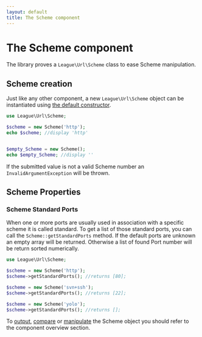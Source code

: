 ```yaml
---
layout: default
title: The Scheme component
---
```


# The Scheme component

The library proves a `League\Url\Scheme` class to ease Scheme manipulation.

## Scheme creation

Just like any other component, a new `League\Url\Scheme` object can be instantiated using [the default constructor](/dev-master/components/overview/#component-instantation).

~~~php
use League\Url\Scheme;

$scheme = new Scheme('http');
echo $scheme; //display 'http'


$empty_Scheme = new Scheme();
echo $empty_Scheme; //display ''
~~~

<p class="message-warning">If the submitted value is not a valid Scheme number an <code>InvalidArgumentException</code> will be thrown.</p>

## Scheme Properties

### Scheme Standard Ports

When one or more ports are usually used in association with a specific scheme it is called standard. To get a list of those standard ports, you can call the `Scheme::getStandardPorts` method. If the default ports are unknown an empty array will be returned. Otherwise a list of found Port number will be return sorted numerically.

~~~php
use League\Url\Scheme;

$scheme = new Scheme('http');
$scheme->getStandardPorts(); //returns [80];

$scheme = new Scheme('svn+ssh');
$scheme->getStandardPorts(); //returns [22];

$scheme = new Scheme('yolo');
$scheme->getStandardPorts(); //returns [];
~~~

To [output](/dev-master/components/overview/#components-string-representations), [compare](/dev-master/components/overview/#components-comparison) or [manipulate](/dev-master/components/overview/#components-modification) the Scheme object you should refer to the component overview section.